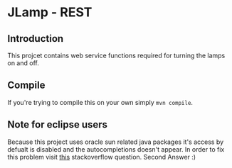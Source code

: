 # JLamp - REST  
## Introduction  
This projcet contains web service functions required for turning the lamps on and off.  
## Compile  
If you're trying to compile this on your own simply ```mvn compile```.  
## Note for eclipse users  
Because this project uses oracle sun related java packages it's access by defualt is disabled and the autocompletions doesn't appear. In order to fix this problem visit [this](http://stackoverflow.com/questions/13155734/eclipse-cant-recognize-com-sun-net-httpserver-httpserver-package) stackoverflow question. Second Answer :)
